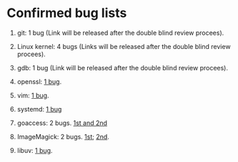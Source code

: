 # Confirmed bug lists
1. git: 1 bug (Link will be released after the double blind review procees).

2. Linux kernel: 4 bugs (Links will be released after the double blind review procees).

3. gdb: 1 bug (Link will be released after the double blind review procees).

4. openssl: [1 bug](https://github.com/openssl/openssl/issues/16331).

5. vim: [1 bug](https://github.com/vim/vim/issues/8767).

6. systemd: [1 bug](https://github.com/systemd/systemd/issues/20469)

4. goaccess: 2 bugs. [1st and 2nd](https://github.com/allinurl/goaccess/issues/2106) 

5. ImageMagick: 2 bugs. [1st](https://github.com/ImageMagick/ImageMagick/issues/3642); [2nd](https://github.com/ImageMagick/ImageMagick/issues/3653).

6. libuv: [1 bug](https://github.com/libuv/libuv/pull/3166/commits/09fa971023e4139a9f4e6c3356959de01476a605).






